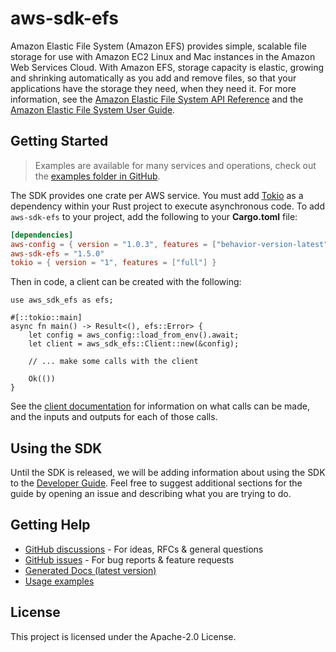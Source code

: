 # aws-sdk-efs

Amazon Elastic File System (Amazon EFS) provides simple, scalable file storage for use with Amazon EC2 Linux and Mac instances in the Amazon Web Services Cloud. With Amazon EFS, storage capacity is elastic, growing and shrinking automatically as you add and remove files, so that your applications have the storage they need, when they need it. For more information, see the [Amazon Elastic File System API Reference](https://docs.aws.amazon.com/efs/latest/ug/api-reference.html) and the [Amazon Elastic File System User Guide](https://docs.aws.amazon.com/efs/latest/ug/whatisefs.html).

## Getting Started

> Examples are available for many services and operations, check out the
> [examples folder in GitHub](https://github.com/awslabs/aws-sdk-rust/tree/main/examples).

The SDK provides one crate per AWS service. You must add [Tokio](https://crates.io/crates/tokio)
as a dependency within your Rust project to execute asynchronous code. To add `aws-sdk-efs` to
your project, add the following to your **Cargo.toml** file:

```toml
[dependencies]
aws-config = { version = "1.0.3", features = ["behavior-version-latest"] }
aws-sdk-efs = "1.5.0"
tokio = { version = "1", features = ["full"] }
```

Then in code, a client can be created with the following:

```rust,no_run
use aws_sdk_efs as efs;

#[::tokio::main]
async fn main() -> Result<(), efs::Error> {
    let config = aws_config::load_from_env().await;
    let client = aws_sdk_efs::Client::new(&config);

    // ... make some calls with the client

    Ok(())
}
```

See the [client documentation](https://docs.rs/aws-sdk-efs/latest/aws_sdk_efs/client/struct.Client.html)
for information on what calls can be made, and the inputs and outputs for each of those calls.

## Using the SDK

Until the SDK is released, we will be adding information about using the SDK to the
[Developer Guide](https://docs.aws.amazon.com/sdk-for-rust/latest/dg/welcome.html). Feel free to suggest
additional sections for the guide by opening an issue and describing what you are trying to do.

## Getting Help

* [GitHub discussions](https://github.com/awslabs/aws-sdk-rust/discussions) - For ideas, RFCs & general questions
* [GitHub issues](https://github.com/awslabs/aws-sdk-rust/issues/new/choose) - For bug reports & feature requests
* [Generated Docs (latest version)](https://awslabs.github.io/aws-sdk-rust/)
* [Usage examples](https://github.com/awslabs/aws-sdk-rust/tree/main/examples)

## License

This project is licensed under the Apache-2.0 License.

